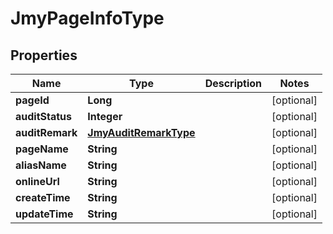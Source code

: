 

# JmyPageInfoType


## Properties

Name | Type | Description | Notes
------------ | ------------- | ------------- | -------------
**pageId** | **Long** |  |  [optional]
**auditStatus** | **Integer** |  |  [optional]
**auditRemark** | [**JmyAuditRemarkType**](JmyAuditRemarkType.md) |  |  [optional]
**pageName** | **String** |  |  [optional]
**aliasName** | **String** |  |  [optional]
**onlineUrl** | **String** |  |  [optional]
**createTime** | **String** |  |  [optional]
**updateTime** | **String** |  |  [optional]



